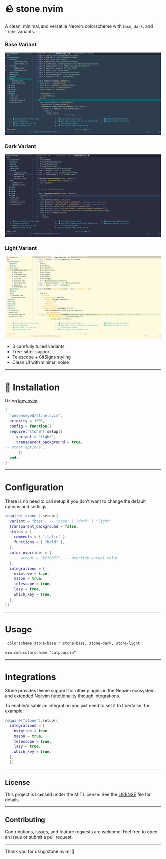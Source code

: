 # 🪨 stone.nvim

A clean, minimal, and versatile Neovim colorscheme with `base`, `dark`, and `light` variants.

### Base Variant
![Base Variant](screenshots/base.png)

### Dark Variant
![Dark Variant](screenshots/dark.png)

### Light Variant
![Light Variant](screenshots/light.png)

- 3 carefully tuned variants
- Tree-sitter support
- Telescope + GitSigns styling
- Clean UI with minimal noise

---

# 🔧 Installation

Using [lazy.nvim](https://github.com/folke/lazy.nvim):

```lua
{
  "wesenseged/stone.nvim",
  priority = 1000,
  config = function()
  require("stone").setup({
     variant = "light",
     transparent_background = true,
-- other options...
      })
  end,
}
```

---

# Configuration

There is no need to call setup if you don't want to change the default options and settings.

```lua
require("stone").setup({
  variant = "base", -- "base" | "dark" | "light"
  transparent_background = false,
  styles = {
    comments = { "italic" },
    functions = { "bold" },
  },
  color_overrides = {
    -- accent = "#ff007f", -- override accent color
  },
  integrations = {
    nvimtree = true,
    mason = true,
    telescope = true,
    lazy = true,
    which_key = true,
  },
})
```

---

# Usage

```vim
 colorscheme stone-base " stone-base, stone-dark, stone-light
```

```
vim.cmd.colorscheme "catppuccin"
```

---

# Integrations

Stone provides theme support for other plugins in the Neovim ecosystem and extended Neovim functionality through integrations.

To enable/disable an integration you just need to set it to true/false, for example:

```lua
require("stone").setup({
  integrations = {
    nvimtree = true,
    mason = true,
    telescope = true,
    lazy = true,
    which_key = true,
  },
  })
```

---

## License

This project is licensed under the MIT License. See the [LICENSE](LICENSE) file for details.

---

## Contributing

Contributions, issues, and feature requests are welcome! Feel free to open an issue or submit a pull request.

---

Thank you for using stone.nvim! 🌟


